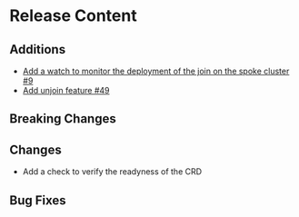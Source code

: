 [comment]: # ( Copyright Contributors to the Open Cluster Management project )
# Release Content
## Additions
- [Add a watch to monitor the deployment of the join on the spoke cluster #9](https://github.com/open-cluster-management-io/clusteradm/issues/9)
- [Add unjoin feature #49](https://github.com/open-cluster-management-io/clusteradm/issues/49)

## Breaking Changes

## Changes

- Add a check to verify the readyness of the CRD

## Bug Fixes